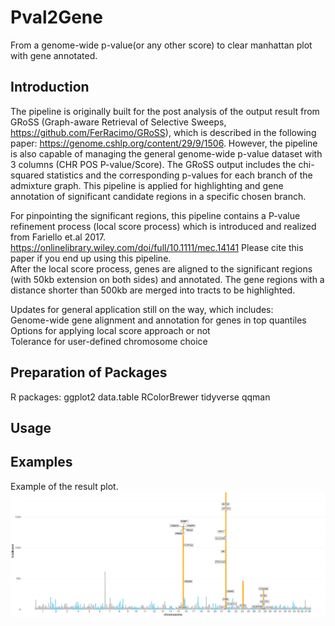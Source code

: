 # Pval2Gene
From a genome-wide p-value(or any other score) to clear manhattan plot with gene annotated.

## Introduction
The pipeline is originally built for the post analysis of the output result from GRoSS (Graph-aware Retrieval of Selective Sweeps, https://github.com/FerRacimo/GRoSS), which is described in the following paper: https://genome.cshlp.org/content/29/9/1506. However, the pipeline is also capable of managing the general genome-wide p-value dataset with 3 columns (CHR POS P-value/Score).
The GRoSS output includes the chi-squared statistics and the corresponding p-values for each branch of the admixture graph. This pipeline is applied for highlighting and gene annotation of significant candidate regions in a specific chosen branch.

For pinpointing the significant regions, this pipeline contains a P-value refinement process (local score process) which is introduced and realized from Fariello et.al 2017. https://onlinelibrary.wiley.com/doi/full/10.1111/mec.14141 Please cite this paper if you end up using this pipeline.  
After the local score process, genes are aligned to the significant regions (with 50kb extension on both sides) and annotated. The gene regions with a distance shorter than 500kb are merged into tracts to be highlighted.

Updates for general application still on the way, which includes:  
Genome-wide gene alignment and annotation for genes in top quantiles  
Options for applying local score approach or not  
Tolerance for user-defined chromosome choice  
## Preparation of Packages
R packages:
ggplot2
data.table
RColorBrewer
tidyverse
qqman
## Usage
## Examples
Example of the result plot.
![](images/SLD_uniqe.png)
